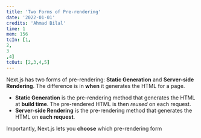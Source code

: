 ```yaml
---
title: 'Two Forms of Pre-rendering'
date: '2022-01-01'
credits: 'Ahmad Bilal'
time: 1
mem: 156
tcIn: [1,
2,
3
,4]
tcOut: [2,3,4,5]
---
```


Next.js has two forms of pre-rendering: **Static Generation** and **Server-side Rendering**. The difference is in **when** it generates the HTML for a page.

- **Static Generation** is the pre-rendering method that generates the HTML at **build time**. The pre-rendered HTML is then _reused_ on each request.
- **Server-side Rendering** is the pre-rendering method that generates the HTML on **each request**.

Importantly, Next.js lets you **choose** which pre-rendering form
